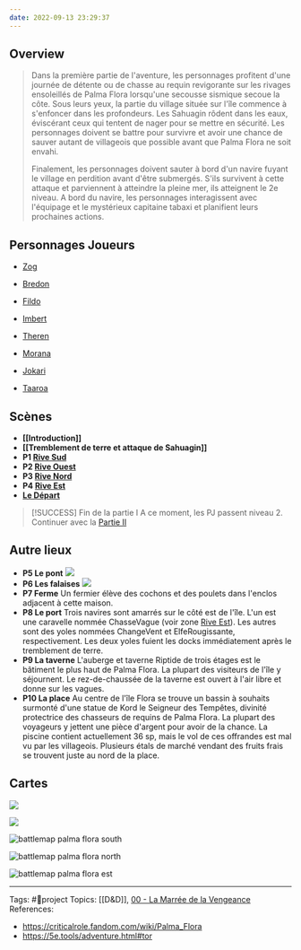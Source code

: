 ```yaml
---
date: 2022-09-13 23:29:37
---
```


## Overview
> Dans la première partie de l'aventure, les personnages profitent d'une journée de détente ou de chasse au requin revigorante sur les rivages ensoleillés de Palma Flora lorsqu'une secousse sismique secoue la côte. Sous leurs yeux, la partie du village située sur l'île commence à s'enfoncer dans les profondeurs. Les Sahuagin rôdent dans les eaux, éviscérant ceux qui tentent de nager pour se mettre en sécurité. Les personnages doivent se battre pour survivre et avoir une chance de sauver autant de villageois que possible avant que Palma Flora ne soit envahi.
> 
> Finalement, les personnages doivent sauter à bord d'un navire fuyant le village en perdition avant d'être submergés. S'ils survivent à cette attaque et parviennent à atteindre la pleine mer, ils atteignent le 2e niveau. A bord du navire, les personnages interagissent avec l'équipage et le mystérieux capitaine tabaxi et planifient leurs prochaines actions.

## Personnages Joueurs

- [Zog](Zog.md)
- [Bredon](Bredon.md)
- [Fildo](Fildo.md)
- [Imbert](Imbert.md)
- [Theren](Theren.md)
- [Morana](Morana.md)

- [Jokari](Jokari.md)
- [Taaroa](Taaroa.md)


## Scènes
- **[[Introduction]]**
- **[[Tremblement de terre et attaque de Sahuagin]]**
- **P1 [Rive Sud](Rive%20Sud.md)**
- **P2 [Rive Ouest](Rive%20Ouest.md)**
- **P3 [Rive Nord](Rive%20Nord.md)**
- **P4 [Rive Est](Rive%20Est.md)**
- **[Le Départ](Le%20Départ.md)**

> [!SUCCESS] Fin de la partie I
> A ce moment, les PJ passent niveau 2. 
> Continuer avec la [Partie II](02%20-%20Partie%20II.md)


## Autre lieux

-  **P5 Le pont**
	![](Rive%20Nord.md#^523520)
- **P6 Les falaises**
	![](Rive%20Nord.md#^1dcb6e)
- **P7 Ferme**
	Un fermier élève des cochons et des poulets dans l'enclos adjacent à cette maison.
- **P8 Le port**
	Trois navires sont amarrés sur le côté est de l'île. L'un est une caravelle nommée ChasseVague (voir zone [Rive Est](Rive%20Est.md)). Les autres sont des yoles nommées ChangeVent et ElfeRougissante, respectivement. Les deux yoles fuient les docks immédiatement après le tremblement de terre.
- **P9 La taverne**
	L'auberge et taverne Riptide de trois étages est le bâtiment le plus haut de Palma Flora. La plupart des visiteurs de l'île y séjournent. Le rez-de-chaussée de la taverne est ouvert à l'air libre et donne sur les vagues.
- **P10 La place**
	Au centre de l'île Flora se trouve un bassin à souhaits surmonté d'une statue de Kord le Seigneur des Tempêtes, divinité protectrice des chasseurs de requins de Palma Flora. La plupart des voyageurs y jettent une pièce d'argent pour avoir de la chance. La piscine contient actuellement 36 sp, mais le vol de ces offrandes est mal vu par les villageois. Plusieurs étals de marché vendant des fruits frais se trouvent juste au nord de la place.

## Cartes

![](https://5e.tools/img/book/EGW/107-5.1-palma-flora.png)

![](https://5e.tools/img/book/EGW/107-5.1-palma-flora-player.png)

![battlemap palma flora south](assets/battlemap%20palma%20flora%20south.png)

![battlemap palma flora north](assets/battlemap%20palma%20flora%20north.png)

![battlemap palma flora est](assets/battlemap%20palma%20flora%20est.png)
___
Tags: #🌿project 
Topics:  [[D&D]], [00 - La Marrée de la Vengeance](00%20-%20La%20Marrée%20de%20la%20Vengeance.md)
References:
- https://criticalrole.fandom.com/wiki/Palma_Flora
- https://5e.tools/adventure.html#tor







